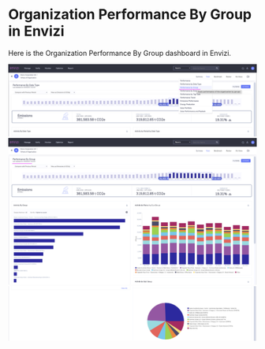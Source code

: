 # Organization Performance By Group in Envizi

Here is the  Organization Performance By Group dashboard in Envizi. 

<img src="images/image-39.png">

<img src="images/image-40.png">
<img src="images/image-41.png">
